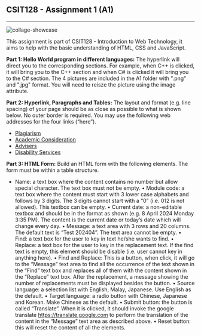 ## CSIT128 - Assignment 1 (A1)
---
![collage-showcase](https://i.ibb.co/B2cwc29B/Collage.png)

This assignment is part of CSIT128 - Introduction to Web Technology, it aims to help with the basic understanding of HTML, CSS and JavaScript. 

**Part 1: Hello World program in different languages:**
The hyperlink will direct you to the corresponding sections. For example, when C++
is clicked, it will bring you to the C++ section and when C# is clicked it will bring you to the C#
section. The 4 pictures are included in the A1 folder with ".png" and ".jpg" format. You will need to reisze the picture using the image attribute.

**Part 2: Hyperlink, Paragraphs and Tables:**
The layout and format (e.g. line spacing) of your page should be as close as possible to what is
shown below. No outer border is required. You may use the following web addresses for the four
links (“here”).
- [Plagiarism](https://www.uow.edu.au/student/support-services/learning-development/plagiarism/)
- [Academic Consideration](https://www.uow.edu.au/student/admin/academic-consideration/portal/)
- [Advisers](https://www.uow.edu.au/student/support-services/advisers/)
- [Disability Services](https://www.uow.edu.au/student/support-services/disability/)

**Part 3: HTML Form:**
Build an HTML form with the following elements. The form must be within a table structure.
- Name: a text box where the content contains no number but allow special character. The
text box must not be empty.
• Module code: a text box where the content must start with 3 lower case alphabets and
follows by 3 digits. The 3 digits cannot start with a “0” (i.e. 012 is not allowed). This textbox
can be empty.
• Current date: a non-editable textbox and should be in the format as shown (e.g. 8 April 2024
Monday 3:35 PM). The content is the current date or today’s date which will change every
day.
• Message: a text area with 3 rows and 20 columns. The default text is “Test 202404”. The text
area cannot be empty.
• Find: a text box for the user to key in text he/she wants to find.
• Replace: a text box for the user to key in the replacement text. If the find text is empty, this
element should be disable (i.e. user cannot key in anything here).
• Find and Replace: This is a button, when click, it will go to the “Message” text area to find all
the occurrence of the text shown in the “Find” text box and replaces all of them with the
content shown in the “Replace” text box. After the replacement, a message showing the
number of replacements must be displayed besides the button.
• Source language: a selection list with English, Malay, Japanese. Use English as the default.
• Target language: a radio button with Chinese, Japanese and Korean. Make Chinese as the
default.
• Submit button: the button is called “Translate”. When it is clicked, it should invoke the
google translate https://translate.google.com to perform the translation of the content in
the “Message” text area as described above.
• Reset button: this will reset the content of all the elements.
